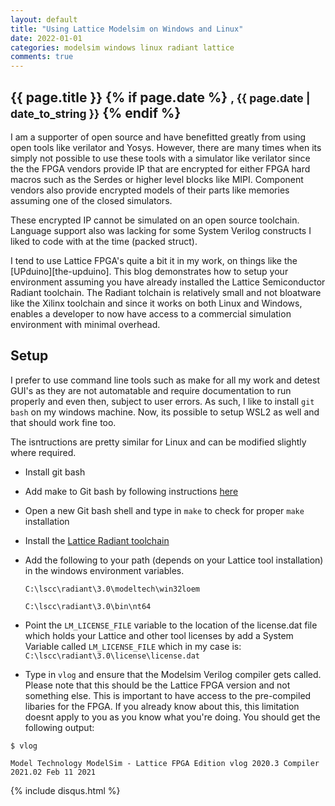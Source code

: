 ```yaml
---
layout: default
title: "Using Lattice Modelsim on Windows and Linux"
date: 2022-01-01
categories: modelsim windows linux radiant lattice
comments: true
---
```

<h2 class="post_title">
  {{ page.title }}
  {% if page.date %}
    <small>, {{ page.date | date_to_string }}</small>
  {% endif %}
</h2>

I am a supporter of open source and have benefitted greatly from using open tools like verilator and Yosys. However, there are many times when its simply not possible to use these tools with a simulator like verilator since the the FPGA vendors provide IP that are encrypted for either FPGA hard macros such as the Serdes or higher level blocks like MIPI. Component vendors also provide encrypted models of their parts like memories assuming one of the closed simulators.

These encrypted IP cannot be simulated on an open source toolchain. Language support also was lacking for some System Verilog constructs I liked to code with at the time (packed struct).

I tend to use Lattice FPGA's quite a bit it in my work, on things like the [UPduino][the-upduino]. This blog demonstrates how to setup your environment assuming you have already installed the Lattice Semiconductor Radiant toolchain. The Radiant tolchain is relatively small and not bloatware like the Xilinx toolchain and since it works on both Linux and Windows, enables a developer to now have access to a commercial simulation environment with minimal overhead.

## Setup

I prefer to use command line tools such as make for all my work and detest GUI's as they are not automatable and require documentation to run properly and even then, subject to user errors. As such, I like to install `git bash` on my windows machine. Now, its possible to setup WSL2 as well and that should work fine too.

The isntructions are pretty similar for Linux and can be modified slightly where required. 

- Install git bash
- Add make to Git bash by following instructions [here](https://gist.github.com/evanwill/0207876c3243bbb6863e65ec5dc3f058)
- Open a new Git bash shell and type in `make` to check for proper `make` installation
- Install the [Lattice Radiant toolchain](https://www.latticesemi.com/LatticeRadiant)
- Add the following to your path (depends on your Lattice tool installation) in the windows environment variables.

    `C:\lscc\radiant\3.0\modeltech\win32loem`

    `C:\lscc\radiant\3.0\bin\nt64`

- Point the `LM_LICENSE_FILE` variable to the location of the license.dat file which holds your Lattice and other tool licenses by add a System Variable called `LM_LICENSE_FILE` which in my case is: `C:\lscc\radiant\3.0\license\license.dat`
- Type in `vlog` and ensure that the Modelsim Verilog compiler gets called. Please note that this should be the Lattice FPGA version and not something else. This is important to have access to the pre-compiled libaries for the FPGA. If you already know about this, this limitation doesnt apply to you as you know what you're doing. You should get the following output:

`$ vlog`

`Model Technology ModelSim - Lattice FPGA Edition vlog 2020.3 Compiler 2021.02 Feb 11 2021`


[the_upduino]: https://www.tindie.com/products/tinyvision_ai/upduino-v30-low-cost-lattice-ice40-fpga-board/

{% include disqus.html %}
